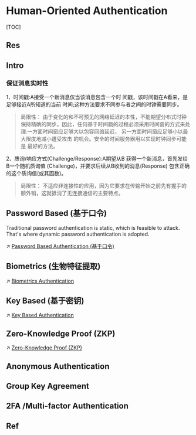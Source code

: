 # Human-Oriented Authentication

[TOC]



## Res


## Intro
### 保证消息实时性
1、时间戳:A接受一个新消息仅当该消息包含一个时 间戳，该时间戳在A看来，是足够接近A所知道的当前 时间;这种方法要求不同参与者之间的时钟需要同步。

> 局限性： 由于变化的和不可预见的网络延迟的本性，不能期望分布式时钟保持精确的同步。因此，任何基于时间戳的过程必须采用时间窗的方式来处理:一方面时间窗应足够大以包容网络延迟， 另一方面时间窗应足够小以最大限度地减小遭受攻击 的机会。安全的时间服务器用以实现时钟同步可能是 最好的方法。


2、质询/响应方式(Challenge/Response):A期望从B 获得一个新消息，首先发给B一个随机质询值 (Challenge)，并要求后续从B收到的消息(Response) 包含正确的这个质询值(或其函数)。

>局限性： 不适应非连接性的应用，因为它要求在传输开始之前先有握手的额外销，这就抵消了无连接通信的主要特点。





## Password Based (基于口令)
Traditional password authentication is static, which is feasible to attack. That's where dynamic password authentication is adopted. 

↗ [Password Based Authentication (基于口令)](Password%20Based%20Authentication%20(基于口令)/Password%20Based%20Authentication%20(基于口令).md)



## Biometrics (生物特征提取)
↗ [Biometrics Authentication](Biometrics%20Authentication/Biometrics%20Authentication.md)



## Key Based (基于密钥)
↗ [Key Based Authentication](Key%20Based%20Authentication%20(基于密码学原理)/Key%20Based%20Authentication.md)



## Zero-Knowledge Proof (ZKP)
↗ [Zero-Knowledge Proof (ZKP)](Zero-Knowledge%20Proof%20(ZKP)/Zero-Knowledge%20Proof%20(ZKP).md)



## Anonymous Authentication



## Group Key Agreement


## 2FA /Multi-factor Authentication





## Ref

